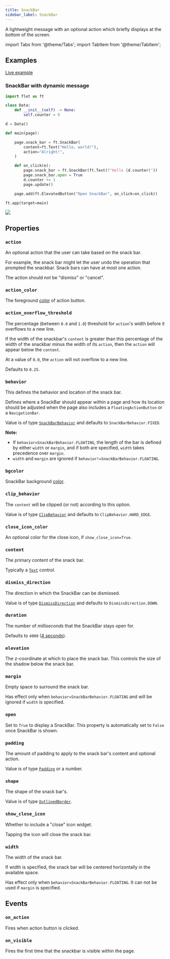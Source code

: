 ```yaml
---
title: SnackBar
sidebar_label: SnackBar
---
```


A lightweight message with an optional action which briefly displays at the bottom of the screen.

import Tabs from '@theme/Tabs';
import TabItem from '@theme/TabItem';

## Examples

[Live example](https://flet-controls-gallery.fly.dev/dialogs/snackbar)

### SnackBar with dynamic message

<Tabs groupId="language">
  <TabItem value="python" label="Python" default>

```python
import flet as ft

class Data:
    def __init__(self) -> None:
        self.counter = 0

d = Data()

def main(page):

    page.snack_bar = ft.SnackBar(
        content=ft.Text("Hello, world!"),
        action="Alright!",
    )

    def on_click(e):
        page.snack_bar = ft.SnackBar(ft.Text(f"Hello {d.counter}"))
        page.snack_bar.open = True
        d.counter += 1
        page.update()

    page.add(ft.ElevatedButton("Open SnackBar", on_click=on_click))

ft.app(target=main)
```
  </TabItem>
</Tabs>

<img src="/img/docs/controls/snackbar/snackbar-with-custom-content.gif" className="screenshot-40"/>

## Properties

### `action`

An optional action that the user can take based on the snack bar.

For example, the snack bar might let the user undo the operation that prompted the snackbar. Snack bars can have at most one action.

The action should not be "dismiss" or "cancel".

### `action_color`

The foreground [color](/docs/reference/colors) of action button.

### `action_overflow_threshold`

The percentage (between `0.0` and `1.0`) threshold for `action`'s width before it overflows to a new line.

If the width of the snackbar's `content` is greater than this percentage of the width of the snackbar minus the width of
its `action`, then the `action` will appear below the `content`.

At a value of `0.0`, the `action` will not overflow to a new line.

Defaults to `0.25`.

### `behavior`

This defines the behavior and location of the snack bar.

Defines where a SnackBar should appear within a page and how its location should be adjusted when the page also includes a `FloatingActionButton` or a `NavigationBar`.

Value is of type [`SnackBarBehavior`](/docs/reference/types/snackbarbehavior) and defaults to `SnackBarBehavior.FIXED`.

**Note:**

* If `behavior=SnackBarBehavior.FLOATING`, the length of the bar is defined by either `width` or `margin`, and if both
  are specified, `width` takes precedence over `margin`.
* `width` and `margin` are ignored if `behavior!=SnackBarBehavior.FLOATING`.

### `bgcolor`

SnackBar background [color](/docs/reference/colors).

### `clip_behavior`

The `content` will be clipped (or not) according to this option.

Value is of type [`ClipBehavior`](/docs/reference/types/clipbehavior) and defaults to `ClipBehavior.HARD_EDGE`.

### `close_icon_color`

An optional color for the close icon, if `show_close_icon=True`.

### `content`

The primary content of the snack bar.

Typically a [`Text`](/docs/controls/text) control.

### `dismiss_direction`

The direction in which the SnackBar can be dismissed.

Value is of type [`DismissDirection`](/docs/reference/types/dismissdirection) and defaults to `DismissDirection.DOWN`.

### `duration`

The number of *milliseconds* that the SnackBar stays open for.

Defaults to `4000` ([4 seconds](https://api.flutter.dev/flutter/material/SnackBar/duration.html)).

### `elevation`

The z-coordinate at which to place the snack bar. This controls the size of the shadow below the snack bar.

### `margin`

Empty space to surround the snack bar.

Has effect only when `behavior=SnackBarBehavior.FLOATING` and will be ignored if `width` is specified.

### `open`

Set to `True` to display a SnackBar. This property is automatically set to `False` once SnackBar is shown.

### `padding`

The amount of padding to apply to the snack bar's content and optional action.

Value is of type [`Padding`](/docs/reference/types/padding) or a number.

### `shape`

The shape of the snack bar's. 

Value is of type [`OutlinedBorder`](/docs/reference/types/outlinedborder).

### `show_close_icon`

Whether to include a "close" icon widget.

Tapping the icon will close the snack bar.

### `width`

The width of the snack bar.

If width is specified, the snack bar will be centered horizontally in the available space.

Has effect only when `behavior=SnackBarBehavior.FLOATING`. It can not be used if `margin` is specified.

## Events

### `on_action`

Fires when action button is clicked.

### `on_visible`

Fires the first time that the snackbar is visible within the page.
